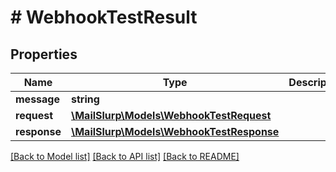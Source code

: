 # # WebhookTestResult

## Properties

Name | Type | Description | Notes
------------ | ------------- | ------------- | -------------
**message** | **string** |  | [optional] 
**request** | [**\MailSlurp\Models\WebhookTestRequest**](WebhookTestRequest.md) |  | 
**response** | [**\MailSlurp\Models\WebhookTestResponse**](WebhookTestResponse.md) |  | 

[[Back to Model list]](../../README.md#documentation-for-models) [[Back to API list]](../../README.md#documentation-for-api-endpoints) [[Back to README]](../../README.md)


